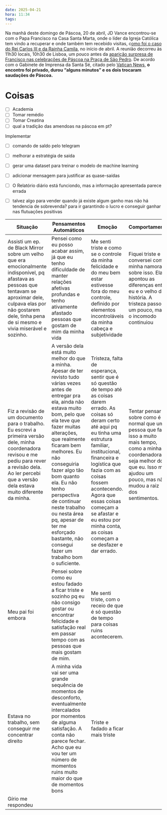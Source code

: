 ```yaml
---
date: 2025-04-21
hora: 11:34
tags:
---
```




Na manhã deste domingo de Páscoa, 20 de abril, JD Vance encontrou-se com o Papa Francisco na Casa Santa Marta, onde o líder da Igreja Católica tem vindo a recuperar e onde também tem recebido visitas, c[omo foi o caso do Rei Carlos III e da Rainha Camila](https://observador.pt/2025/04/09/rei-carlos-iii-e-rainha-camila-celebram-20o-aniversario-do-casamento-no-vaticano-com-papa-francisco/), no início de abril. A reunião decorreu às 11h30 locais, 10h30 de Lisboa, um pouco antes da [aparição surpresa de Francisco nas celebrações de Páscoa na Praça de São Pedro](https://observador.pt/2025/04/20/papa-francisco-participa-nas-celebracoes-da-pascoa/). De acordo com o Gabinete de Imprensa da Santa Sé, citado pelo [Vatican News](https://www.vaticannews.va/en/pope/news/2025-04/pope-francis-meets-us-vice-president-jd-vance-at-santa-marta.html), **o encontro foi privado, durou “alguns minutos” e os dois trocaram saudações de Páscoa.**
# Coisas
- [ ] Academia
- [ ] Tomar remédio
- [ ] Tomar Creatina
- [ ] qual a tradição das amendoas na páscoa em pt?

Implementar 
- [ ] comando de saldo pelo telegram
- [ ] melhorar a estratégia de saida
- [ ] gerar uma dataset para treinar o modelo de machine learning
- [ ] adicionar mensagem para justificar as quase-saídas
- [ ] O Relatório diário está funciondo, mas a informação apresentada parece errada
- [ ] talvez algo para vender quando já existe algum ganho mas não há tendencia de sobrevenda? para ir garantindo o lucro e conseguir ganhar nas flutuações positivas


| Situação                                                                                                                                                                                                                          | Pensamentos Automáticos                                                                                                                                                                                                                                                                                                                                                                                                                          | Emoção                                                                                                                                                                                                                                                                                                                                                                   | Comportamento                                                                                                                                                                                      |
| --------------------------------------------------------------------------------------------------------------------------------------------------------------------------------------------------------------------------------- | ------------------------------------------------------------------------------------------------------------------------------------------------------------------------------------------------------------------------------------------------------------------------------------------------------------------------------------------------------------------------------------------------------------------------------------------------ | ------------------------------------------------------------------------------------------------------------------------------------------------------------------------------------------------------------------------------------------------------------------------------------------------------------------------------------------------------------------------ | -------------------------------------------------------------------------------------------------------------------------------------------------------------------------------------------------- |
| Assisti um ep. de Black Mirror sobre um velho que era emocionalmente indisponível, pq afastava as pessoas que tentavam se aproximar dele, culpava elas por não gostarem dele, tinha pena de si mesmo e vivia miserável e sozinho. | Pensei como eu posso acabar assim, já que eu tenho dificuldade de manter relações afetivas profundas e tenho ativamente afastado pessoas que gostam de mim da minha vida                                                                                                                                                                                                                                                                         | Me senti triste e como se o controle da minha felicidade e do meu bem estar estivesse fora do meu controle, definido por elementos incontroláveis da minha cabeça e subjetividade                                                                                                                                                                                        | Fiquei triste e conversei com a minha namorada sobre isso. Ela apontou as diferenças entre eu e o velho da história. A tristeza passou um pouco, mas o incomodo continuiou                         |
| Fiz a revisão de um documento para o trabalho. Eu escrevi a primeira versão dele, minha coordenadora revisou e me pediu para rever a revisão dela. Ao ler percebi que a versão dela estava muito diferente da minha.              | A versão dela está muito melhor do que a minha. Apesar de ter revisto tudo várias vezes antes de entregar pra ela, ainda não estava muito bom, pelo que ela teve que fazer muitas alterações, que realmente ficaram bem melhores. Eu não conseguiria fazer algo tão bom quanto ela. Eu não tenho perspectiva de continuar neste trabalho ou nesta área pq, apesar de ter me esforçado bastante, não consegui fazer um trabalho bom o suficiente. | Tristeza, falta de esperança, sentir que é só questão de tempo até as coisas darem errado. As coisas só deram certo até aqui pq eu tinha uma estrutura familiar, institucional, financeira e logística que fazia com as coisas fossem acontecendo. Agora que essas coisas começam a se afastar e eu estou por minha conta, as coisas começam a se desfazer e dar errado. | Tentar pensar sobre como é normal que uma pessoa que faz isso a muito mais tempo, como a minha coordenadora, seja melhor do que eu. Isso me ajudou um pouco, mas não mudou a raiz dos sentimentos. |
| Meu pai foi embora                                                                                                                                                                                                                | Pensei sobre como eu estou fadado a ficar triste e sozinho pq eu não consigo gostar ou encontrar felicidade e satisfação real em passar tempo com as pessoas que mais gostam de mim.                                                                                                                                                                                                                                                             | Me senti triste, com o receio de que é só questão de tempo para coisas ruins acontecerem.                                                                                                                                                                                                                                                                                |                                                                                                                                                                                                    |
| Estava no trabalho, sem conseguir me concentrar direito                                                                                                                                                                           | A minha vida vai ser uma grande sequência de momentos de desconforto, eventualmente intercalados por momentos de alguma satisfação. A conta não parece fechar. Acho que eu vou ter um número de momentos ruins muito maior do que de momentos bons                                                                                                                                                                                               | Triste e fadado a ficar mais triste                                                                                                                                                                                                                                                                                                                                      |                                                                                                                                                                                                    |
| Gírio me respondeu                                                                                                                                                                                                                |                                                                                                                                                                                                                                                                                                                                                                                                                                                  |                                                                                                                                                                                                                                                                                                                                                                          |                                                                                                                                                                                                    |
